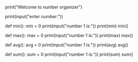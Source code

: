 print("Welcome to number organizer")

print(input("enter number:"))

def min():
 min = 0
 print(input("number 1 is:"))
 print(min)
min()

def max():
 max = 0
 print(input("number 1 is:"))
 print(max)
max()

def avg():
 avg = 0
 print(input("number 1 is:"))
 print(avg)
avg()

def sum():
 sum = 0
 print(input("number 1 is:"))
 print(sum)
sum()

